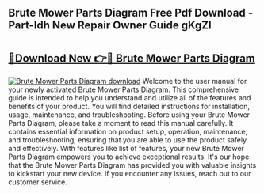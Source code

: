 ## Brute Mower Parts Diagram Free Pdf Download - Part-Idh New Repair Owner Guide gKgZl

# <h2><a href="http://dfl6x4.blite.top/?on=Brute+Mower+Parts+Diagram">🔗Download New 👉🔴 Brute Mower Parts Diagram</a></h2>

[![Brute Mower Parts Diagram download](https://i.imgur.com/lujVjoI.png)](http://dfl6x4.blite.top/?on=Brute+Mower+Parts+Diagram)
Welcome to the user manual for your newly activated Brute Mower Parts Diagram. This comprehensive guide is intended to help you understand and utilize all of the features and benefits of your product. You will find detailed instructions for installation, usage, maintenance, and troubleshooting. Before using your Brute Mower Parts Diagram, please take a moment to read this manual carefully. It contains essential information on product setup, operation, maintenance, and troubleshooting, ensuring that you are able to use the product safely and effectively. With features like list of features, your new Brute Mower Parts Diagram empowers you to achieve exceptional results. It's our hope that the Brute Mower Parts Diagram has provided you with valuable insights to kickstart your new device. If you encounter any issues, reach out to our customer service.
